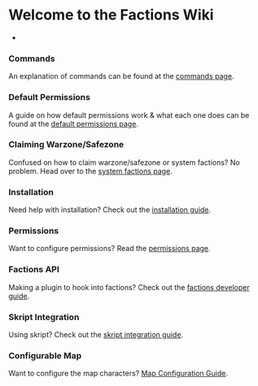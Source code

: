 # Welcome to the Factions Wiki

-




### Commands
An explanation of commands can be found at the [commands page](commands.md).

### Default Permissions
A guide on how default permissions work & what each one does can be found at the [default permissions page](defaultperms.md).

### Claiming Warzone/Safezone
Confused on how to claim warzone/safezone or system factions? No problem. Head over to the [system factions page](systemfactionclaiming.md).

### Installation
Need help with installation? Check out the [installation guide](installation.md).

### Permissions
Want to configure permissions? Read the [permissions page](permissions.md).

### Factions API
Making a plugin to hook into factions? Check out the [factions developer guide](factionsapi.md).

### Skript Integration
Using skript? Check out the [skript integration guide](skriptintegration.md).

### Configurable Map
Want to configure the map characters? [Map Configuration Guide](configurablemap.md).